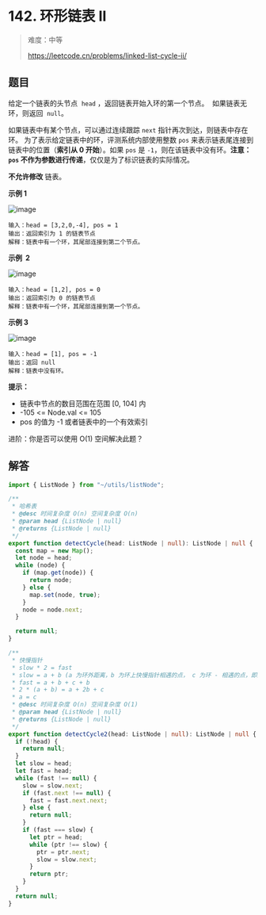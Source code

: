 # 142. 环形链表 II

> 难度：中等
>
> https://leetcode.cn/problems/linked-list-cycle-ii/

## 题目

给定一个链表的头节点  `head` ，返回链表开始入环的第一个节点。  如果链表无环，则返回  `null`。

如果链表中有某个节点，可以通过连续跟踪 `next` 指针再次到达，则链表中存在环。 为了表示给定链表中的环，评测系统内部使用整数 `pos` 来表示链表尾连接到链表中的位置（**索引从 0 开始**）。如果 `pos` 是 `-1`，则在该链表中没有环。**注意：`pos` 不作为参数进行传递**，仅仅是为了标识链表的实际情况。

**不允许修改** 链表。

**示例 1**

![image](https://user-images.githubusercontent.com/25545052/168063743-87434f16-7010-4917-99de-1e755894e1d1.png)

```
输入：head = [3,2,0,-4], pos = 1
输出：返回索引为 1 的链表节点
解释：链表中有一个环，其尾部连接到第二个节点。
```

**示例  2**

![image](https://user-images.githubusercontent.com/25545052/168063765-54ac9ea3-7432-4ca7-8e3d-e93652357fc4.png)

```
输入：head = [1,2], pos = 0
输出：返回索引为 0 的链表节点
解释：链表中有一个环，其尾部连接到第一个节点。
```

**示例 3**

![image](https://user-images.githubusercontent.com/25545052/168063754-68768754-ae69-49bc-9dfb-c4a61768e7c8.png)

```
输入：head = [1], pos = -1
输出：返回 null
解释：链表中没有环。
```

**提示：**

- 链表中节点的数目范围在范围 [0, 104] 内
- -105 <= Node.val <= 105
- pos 的值为 -1 或者链表中的一个有效索引

进阶：你是否可以使用 O(1) 空间解决此题？

## 解答

```typescript
import { ListNode } from "~/utils/listNode";

/**
 * 哈希表
 * @desc 时间复杂度 O(n) 空间复杂度 O(n)
 * @param head {ListNode | null}
 * @returns {ListNode | null}
 */
export function detectCycle(head: ListNode | null): ListNode | null {
  const map = new Map();
  let node = head;
  while (node) {
    if (map.get(node)) {
      return node;
    } else {
      map.set(node, true);
    }
    node = node.next;
  }

  return null;
}

/**
 * 快慢指针
 * slow * 2 = fast
 * slow = a + b (a 为环外距离，b 为环上快慢指针相遇的点， c 为环 - 相遇的点，即剩余的环距离)
 * fast = a + b + c + b
 * 2 * (a + b) = a + 2b + c
 * a = c
 * @desc 时间复杂度 O(n) 空间复杂度 O(1)
 * @param head {ListNode | null}
 * @returns {ListNode | null}
 */
export function detectCycle2(head: ListNode | null): ListNode | null {
  if (!head) {
    return null;
  }
  let slow = head;
  let fast = head;
  while (fast !== null) {
    slow = slow.next;
    if (fast.next !== null) {
      fast = fast.next.next;
    } else {
      return null;
    }
    if (fast === slow) {
      let ptr = head;
      while (ptr !== slow) {
        ptr = ptr.next;
        slow = slow.next;
      }
      return ptr;
    }
  }
  return null;
}
```
